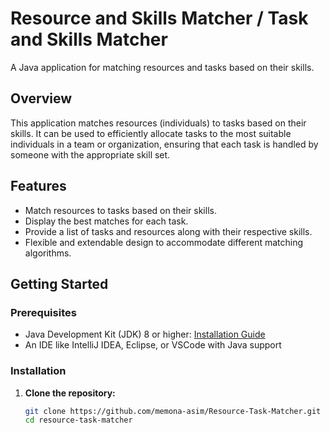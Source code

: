 # Resource and Skills Matcher / Task and Skills Matcher

A Java application for matching resources and tasks based on their skills.

## Overview

This application matches resources (individuals) to tasks based on their skills. It can be used to efficiently allocate tasks to the most suitable individuals in a team or organization, ensuring that each task is handled by someone with the appropriate skill set.

## Features

- Match resources to tasks based on their skills.
- Display the best matches for each task.
- Provide a list of tasks and resources along with their respective skills.
- Flexible and extendable design to accommodate different matching algorithms.

## Getting Started

### Prerequisites

- Java Development Kit (JDK) 8 or higher: [Installation Guide](https://www.oracle.com/java/technologies/javase-downloads.html)
- An IDE like IntelliJ IDEA, Eclipse, or VSCode with Java support

### Installation

1. **Clone the repository:**
   ```bash
   git clone https://github.com/memona-asim/Resource-Task-Matcher.git
   cd resource-task-matcher
